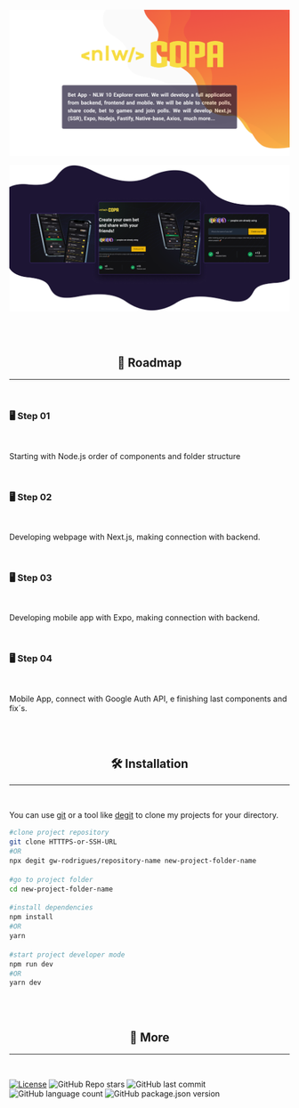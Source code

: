 ![header](./.github/header2.png)

![demo](./.github/demo.png)

<br/><br/>

<h2 align="center">🧭 Roadmap</h2>
<hr/>
<br/>

### 🖥 Step 01

<br/>

<p>Starting with Node.js order of components and folder structure</p>

<br/>

### 🖥 Step 02

<br/>

<p>Developing webpage with Next.js, making connection with backend.</p>

<br/>

### 🖥 Step 03

<br/>

<p>Developing mobile app with Expo, making connection with backend.</p>

<br/>

### 🖥 Step 04

<br/>

<p>Mobile App, connect with Google Auth API, e finishing last components and fix´s.</p>

<br/><br/>

<h2 align="center">🛠 Installation</h2>
<hr/>
<br/>

You can use [git](https://git-scm.com) or a tool like [degit](https://github.com/Rich-Harris/degit) to clone my projects for your directory.

```sh
#clone project repository
git clone HTTTPS-or-SSH-URL
#OR
npx degit gw-rodrigues/repository-name new-project-folder-name

#go to project folder
cd new-project-folder-name

#install dependencies
npm install
#OR
yarn

#start project developer mode
npm run dev
#OR
yarn dev
```

<br/><br/>

<h2 align="center">🔬 More</h2>
<hr/>
<br/>

[![License](https://img.shields.io/badge/license-MIT-green?style=for-the-badge)](./LICENSE)
![GitHub Repo stars](https://img.shields.io/github/stars/gw-rodrigues/nlw-10-copa-ignite?style=for-the-badge)
![GitHub last commit](https://img.shields.io/github/last-commit/gw-rodrigues/nlw-10-copa-ignite?style=for-the-badge)
![GitHub language count](https://img.shields.io/github/languages/count/gw-rodrigues/nlw-10-copa-ignite?style=for-the-badge)
![GitHub package.json version](https://img.shields.io/github/package-json/v/gw-rodrigues/nlw-10-copa-ignite?style=for-the-badge)
